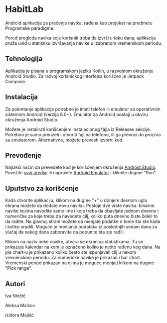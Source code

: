 # HabitLab

Android aplikacija za praćenje navika,
rađena kao projekat na predmetu Programske paradigme.

Pored pregleda navika koje korisnik treba da izvrši
u toku dana, aplikacija pruža uvid u statistiku
izvršavanja navike u izabranom vremenskom periodu.

## Tehnologija
Aplikacija je pisana u programskom jeziku Kotlin,
u razvojnom okruženju Android Studio. Za razvoj
korisničkog interfejsa korišćen je Jetpack Compose.

## Instalacija
Za pokretanje aplikacije potrebno je imati telefon ili emulator sa operativnim sistemom Android (verzija 8.0+).
Emulator za Android postoji u okviru okruženja Android Studio.

Možete je instalirati korišćenjem instalacionog fajla iz Releases sekcije.
Potrebno je samo preuzeti i otvoriti fajl na telefonu, ili ga prevući do prozora sa emulatorom.
Alternativno, možete prevesti izvorni kod.

## Prevođenje
Najlakši način da prevedete kod je korišćenjem okruženja [Android Studio](https://developer.android.com/studio).
Povežite [svoj uredjaj](https://developer.android.com/studio/run/device)
ili napravite [Android Emulator](https://developer.android.com/studio/run/emulator)
i kliknite dugme "Run".

## Uputstvo za korišćenje
Kada otvorite aplikaciju, klikom na dugme "+" u donjem desnom uglu ekrana možete da dodate novu naviku.
Postoje dve vrste navika:
binarne navike kojima navodite samo ime i koje treba da obavljate jednom dnevno
i numeričke za koje treba da navedete cilj, koliko puta dnevno biste želeli to da radite.
Na glavnoj strani možete da menjate podatke o tome šta ste kada i koliko uradili.
Moguće je menjanje podataka iz poslednjih sedam dana za slučaj da nekog dana zaboravite da popunite šta ste radili.

Klikom na naziv neke navike, otvara se ekran sa statistikama.
Tu se prikazuje kalendar na kom je označeno koliko je nešto rađeno kog dana.
Na pie chart-u je prikazano koliko često ste ispunjavali cilj u nekom vremenskom periodu.
Za numeričke navike je prikazan i bar chart.
Vremenski period prikazan na njima je moguće menjati klikom na dugme "Pick range".

## Autori
Iva Ninčić

Aleksa Malkov

Isidora Majkić
